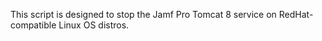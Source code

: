 This script is designed to stop the Jamf Pro Tomcat 8 service on RedHat-compatible Linux OS distros.